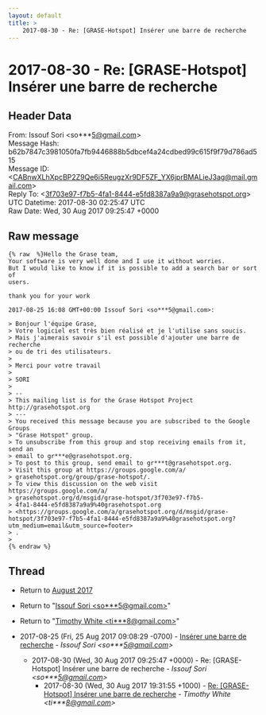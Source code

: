 ```yaml
---
layout: default
title: >
    2017-08-30 - Re: [GRASE-Hotspot] Insérer une barre de recherche
---
```


# 2017-08-30 - Re: [GRASE-Hotspot] Insérer une barre de recherche

## Header Data

From: Issouf Sori \<so***5@gmail.com\><br>
Message Hash: b62b7847c3981050fa7fb9446888b5dbcef4a24cdbed99c615f9f79d786ad515<br>
Message ID: \<CABnwXLhXpcBP2Z9Qe6i5ReugzXr9DF5ZF_YX6jprBMALieJ3ag@mail.gmail.com\><br>
Reply To: \<3f703e97-f7b5-4fa1-8444-e5fd8387a9a9@grasehotspot.org\><br>
UTC Datetime: 2017-08-30 02:25:47 UTC<br>
Raw Date: Wed, 30 Aug 2017 09:25:47 +0000<br>

## Raw message

```
{% raw  %}Hello the Grase team,
Your software is very well done and I use it without worries.
But I would like to know if it is possible to add a search bar or sort of
users.

thank you for your work

2017-08-25 16:08 GMT+00:00 Issouf Sori <so***5@gmail.com>:

> Bonjour l'équipe Grase,
> Votre logiciel est très bien réalisé et je l'utilise sans soucis.
> Mais j'aimerais savoir s'il est possible d'ajouter une barre de recherche
> ou de tri des utilisateurs.
>
> Merci pour votre travail
>
> SORI
>
> --
> This mailing list is for the Grase Hotspot Project http://grasehotspot.org
> ---
> You received this message because you are subscribed to the Google Groups
> "Grase Hotspot" group.
> To unsubscribe from this group and stop receiving emails from it, send an
> email to gr***e@grasehotspot.org.
> To post to this group, send email to gr***t@grasehotspot.org.
> Visit this group at https://groups.google.com/a/
> grasehotspot.org/group/grase-hotspot/.
> To view this discussion on the web visit https://groups.google.com/a/
> grasehotspot.org/d/msgid/grase-hotspot/3f703e97-f7b5-
> 4fa1-8444-e5fd8387a9a9%40grasehotspot.org
> <https://groups.google.com/a/grasehotspot.org/d/msgid/grase-hotspot/3f703e97-f7b5-4fa1-8444-e5fd8387a9a9%40grasehotspot.org?utm_medium=email&utm_source=footer>
> .
>
{% endraw %}
```

## Thread

+ Return to [August 2017](/archive/2017/08)

+ Return to "[Issouf Sori <so***5<span>@</span>gmail.com>](/authors/so___5_at_gmail_com)"
+ Return to "[Timothy White <ti***8<span>@</span>gmail.com>](/authors/ti___8_at_gmail_com)"

+ 2017-08-25 (Fri, 25 Aug 2017 09:08:29 -0700) - [Insérer une barre de recherche](/archive/2017/08/b7d4587da319a8da495ab24042c5d755143538281e74aec7f2d894b89a4d1ef0) - _Issouf Sori \<so***5@gmail.com\>_
  + 2017-08-30 (Wed, 30 Aug 2017 09:25:47 +0000) - Re: [GRASE-Hotspot] Insérer une barre de recherche - _Issouf Sori \<so***5@gmail.com\>_
    + 2017-08-30 (Wed, 30 Aug 2017 19:31:55 +1000) - [Re: [GRASE-Hotspot] Insérer une barre de recherche](/archive/2017/08/32a40e8eb230ccdb49a79830f938cb5080cfa6f8f2bb2f5b2fa233471ecad711) - _Timothy White \<ti***8@gmail.com\>_

